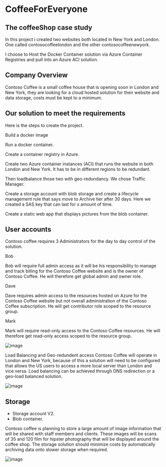 # CoffeeForEveryone
## The coffeeShop case study
In this project i created two websites both located in New York and London. One called contosocoffeelondon and the other contosocoffeenewyork.

I choose to Host the Docker Container solution via Azure Container Registries and pull into an Azure ACI solution.

## Company Overview
Contoso Coffee is a small coffee house that is opening soon in London and New York, they are looking for a cloud hosted solution for their website and data storage, costs must be kept to a minimum.

## Our solution to meet the requirements
Here is the steps to create the project.

Build a docker image

Run a docker container.

Create a container registry in Azure.

Create two Azure container instances (ACI) that runs the website in both London and New York. It has to be in different regions to be redundant.

Then loadbalance those two with geo-redundancy. We chose Traffic Manager.

Create a storage account with blob storage and create a lifecycle management rule that says move to Archive tier after 30 days. Here we created a SAS key that can last for x amount of time.

Create a static web app that displays pictures from the blob container.

## User accounts
Contoso coffee requires 3 Administrators for the day to day control of the solution.

Bob

Bob will require full admin access as it will be his responsibility to manage and track billing for the Contoso Coffee website and is the owner of Contoso Coffee. He will therefore get global admin and owner role.

Dave

Dave requires admin access to the resources hosted on Azure for the Contoso Coffee website but not overall administration of the Contoso Coffee subscription. He will get contributor role scoped to the resource group.

Mark

Mark will require read-only access to the Contoso Coffee resources. He will therefore get read-only access scoped to the resource group.

  ![image](https://user-images.githubusercontent.com/70135704/226916537-bbcbc859-9002-4b0d-9ccc-71d21d10f882.png)



Load Balancing and Geo-redundent access
Contoso Coffee will operate in London and New York, because of this a solution will need to be configured that allows the US users to access a more local server than London and vice versa. Load balancing can be achieved through DNS redirection or a geo-load balanced solution.

![image](https://user-images.githubusercontent.com/70135704/226916682-7163bcc5-bb8e-4005-be14-b553f04c0b9b.png)


## Storage

- Storage account V2.
- Blob container. 

Contoso coffee is planning to store a large amount of image information that will be shared with staff members and clients. These images will be scans of 35 and 120 film for hipster photography that will be displayed around the coffee shop. The storage solution should minimize costs by automatically archiving data onto slower storage when required.

![image](https://user-images.githubusercontent.com/70135704/227466452-3b71ba7c-922d-41b3-88b7-acf99fe13d71.png)
